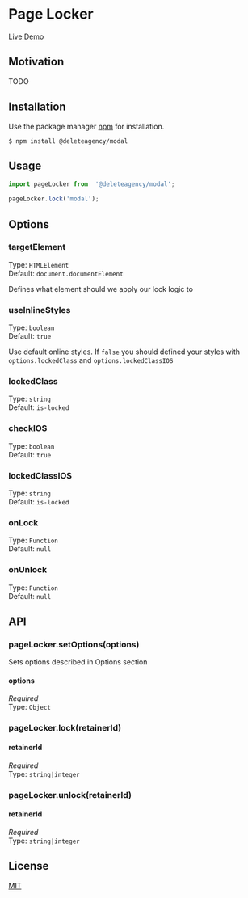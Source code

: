 # Page Locker

[Live Demo](https://delete-agency.github.io/modal/)

## Motivation

TODO 

## Installation

Use the package manager [npm](https://docs.npmjs.com/about-npm/) for installation.

```
$ npm install @deleteagency/modal
```

## Usage

```js
import pageLocker from  '@deleteagency/modal';

pageLocker.lock('modal');
```

## Options

### targetElement

Type: `HTMLElement`<br>
Default: `document.documentElement`

Defines what element should we apply our lock logic to

### useInlineStyles

Type: `boolean`<br>
Default: `true`

Use default online styles. If `false` you should defined your styles with `options.lockedClass` and `options.lockedClassIOS`

### lockedClass

Type: `string`<br>
Default: `is-locked`

### checkIOS

Type: `boolean`<br>
Default: `true`

### lockedClassIOS

Type: `string`<br>
Default: `is-locked`

### onLock

Type: `Function`<br>
Default: `null`

### onUnlock

Type: `Function`<br>
Default: `null`

## API

### pageLocker.setOptions(options)

Sets options described in Options section

#### options

*Required*<br>
Type: `Object`

### pageLocker.lock(retainerId)

#### retainerId

*Required*<br>
Type: `string|integer`

### pageLocker.unlock(retainerId)

#### retainerId

*Required*<br>
Type: `string|integer`

## License
[MIT](https://choosealicense.com/licenses/mit/)